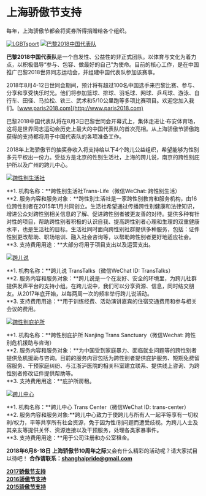 # 上海骄傲节支持

每年，上海骄傲节都会将奖券所得捐赠给各个组织。

[![LGBTsport](https://shpride.com/wp-content/uploads/2018/05/LGBTsport-150x150.jpg)](https://shpride.com/wp-content/uploads/2018/05/LGBTsport.jpg) [![巴黎2018中国代表队](https://shpride.com/wp-content/uploads/2019/02/Paris-Gay-Games.png)](https://shpride.com/wp-content/uploads/2018/05/LGBTsport.jpg)

**巴黎2018中国代表队**是一个自发性、公益性的非正式团队。以体育与文化为着力点，以积极倡导“参与、包容、做最好的自己”为使命。目前的核心工作，是在中国推广巴黎2018世界同志运动会，并组建中国代表队参加该赛事。

2018年8月4-12日世同会期间，预计将有超过100名中国选手来巴黎比赛、参与、分享和享受快乐时光。他们将参加篮球、排球、羽毛球、网球、乒乓球、游泳、自行车、田径、马拉松、铁三、武术和5/10公里跑等多项比赛项目。欢迎您加入我们。[www.paris2018.com](http://www.paris2018.com)

巴黎2018中国代表队将在8月3日巴黎世同会开幕式上，集体走进让·布安体育场，这将是世界同志运动会历史上最大的中国代表队的首次亮相。从上海骄傲节骄傲跑获得的支持都将用于中国代表队的各项准备工作。

2018年上海骄傲节的抽奖券收入将支持给以下4个跨儿公益组织，希望能够为性别多元平权出一份力。受益方是北京的性别生活社，上海的跨儿说，南京的跨性别庇护所以及广州的跨儿中心。

[![跨性别生活社](https://shpride.com/wp-content/uploads/2018/05/translife-150x150.jpg)](https://shpride.com/wp-content/uploads/2018/05/translife.jpg)

**1. 机构名称：**跨性别生活社Trans-Life（微信WeChat: 跨性别生活）  
**2. 服务内容和服务对象：**跨性别生活社是一家跨性别教育和服务机构，由16位跨性别者在2015年1月共同创立。生活社希望通过传播跨性别健康和法律知识，增进公众对跨性别相关信息的了解、促进跨性别者被更友善的对待。提供多种有针对性的项目，帮助跨性别者积极的认识自我、提高跨性别者心理和生理的双重健康水平，也是生活社的目标。生活社同时面向跨性别社群提供多种服务，包括：证件性别更改帮助、职场培训、融入社会咨询等，以帮助跨性别者更好地适应社会。  
**3. 支持费用用途：**大部分将用于项目支出以及运营支出。  

[![跨儿说](https://shpride.com/wp-content/uploads/2018/05/transtalks-150x150.jpg)](https://shpride.com/wp-content/uploads/2018/05/transtalks.jpg)

**1. 机构名称：**跨儿说 TransTalks（微信WeChat ID: TransTalks）  
**2. 服务内容和服务对象：**跨儿说是一个在友好、安全的环境里，为跨儿社群提供发声平台的支持小组。在跨儿说中，我们可以分享资源、信息，同时结交朋友。从2017年底开始，以每两周一次的频率举行跨儿说活动。  
**3. 支持费用用途：**用于训练经费、活动演讲嘉宾的住宿交通费用和参与相关会议的费用。  

[![跨性别庇护所](https://shpride.com/wp-content/uploads/2017/05/logo-trans.jpg)](https://shpride.com/wp-content/uploads/2017/05/logo-trans.jpg)

**1. 机构名称：**跨性别庇护所 Nanjing Trans Sanctuary（微信Wechat: 跨性别危机援助与咨询）  
**2. 服务内容和服务对象：**为中国受到家庭暴力、面临就业问题等的跨性别者提供危机援助与咨询。目前的服务内容包括为跨性别者提供庇护服务、短期免费留宿服务、干预家庭纠纷、与江浙沪医院的相关科室建立联系、提供线上咨询、为跨性别者修改证件提供帮助等。  
**3. 支持费用用途：**庇护所房租。  

[![跨儿中心](https://shpride.com/wp-content/uploads/2018/05/transcenter-150x150.jpg)](https://shpride.com/wp-content/uploads/2018/05/transcenter.jpg)

**1. 机构名称：**跨儿中心 Trans Center（微信WeChat ID: trans-center）  
**2. 服务内容和服务对象:**跨儿中心致力于使跨儿与所有人一起平等享有一切权利/权力，平等共享所有社会资源，免于因为性/别问题而遭受歧视。为跨儿人士及其亲友等提供关怀、资源连接以及干预服务，处理各类家暴事件。  
**3. 支持费用用途：**用于公司注册和办公室租金。

**2018年6月8-18日** **上海骄傲节10周年之际**又会有什么精彩的活动呢？请大家拭目以待吧！ **合作请联系：[shanghaipride@gmail.com](mailto:shanghaipride@gmail.com)**

**[2017骄傲节支持](https://shpride.com/beneficiaries2017/)**  
**[2016骄傲节支持](https://shpride.com/beneficiaries2016/)**  
**[2015骄傲节支持](https://shpride.com/beneficiaries2015/)**  